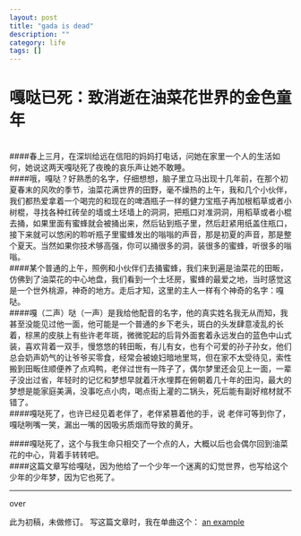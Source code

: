 ```yaml
---
layout: post
title: "gada is dead"
description: ""
category: life
tags: []
---
```



# 嘎哒已死：致消逝在油菜花世界的金色童年

<br>
####春上三月，在深圳给远在信阳的妈妈打电话，问她在家里一个人的生活如何，她说这两天嘎哒死了夜晚的哀乐声让她不敢睡。
<br>
####哦，嘎哒？好熟悉的名字，仔细想想，脑子里立马出现十几年前，在那个初夏春末的风吹的季节，油菜花满世界的田野，毫不燥热的上午，我和几个小伙伴，我们都热爱拿着一个喝完的和现在的啤酒瓶子一样的健力宝瓶子再加根稻草或者小树棍，寻找各种红砖垒的墙或土坯墙上的洞洞，把瓶口对准洞洞，用稻草或者小棍去捅，如果里面有蜜蜂就会被捅出来，然后钻到瓶子里，然后赶紧用纸盖住瓶口，接下来就可以悠闲的聆听瓶子里蜜蜂发出的嗡嗡的声音，那是初夏的声音，那是整个夏天。当然如果你技术够高强，你可以捅很多的洞，装很多的蜜蜂，听很多的嗡嗡。
<br>
####某个普通的上午，照例和小伙伴们去捅蜜蜂，我们来到遍是油菜花的田畈，仿佛到了油菜花的中心地盘，我们看到一个土坯房，蜜蜂的最爱之地，当时感觉这是一个世外桃源，神奇的地方。走后才知，这里的主人一样有个神奇的名字：嘎哒。
<br>
####嘎（二声）哒（一声）是我给他配音的名字，他的真实姓名我无从而知，我甚至没能见过他一面，他可能是一个普通的乡下老头，斑白的头发肆意凌乱的长着，棕黑的皮肤上有些许老年斑，微微驼起的后背外面套着永远发白的蓝色中山式装，喜欢背着一双手，慢悠悠的转田畈，有儿有女，也有个可爱的孙子孙女，他们总会奶声奶气的让爷爷买零食，经常会被媳妇暗地里骂，但在家不太受待见，索性搬到田畈住顺便养了点鸡鸭，老伴过世有一阵子了，偶尔梦里还会见上一面，一辈子没出过省，年轻时的记忆和梦想早就着汗水埋葬在俯朝着几十年的田沟，最大的梦想是能家庭美满，没事吃点小肉，喝点街上灌的二锅头，死后能有副好棺材就不错了。
<br>
####嘎哒死了，也许已经见着老伴了，老伴紧篡着他的手，说 老伴可等到你了，嘎哒咧嘴一笑，漏出一嘴的因吸劣质烟而导致的黄牙。

####嘎哒死了，这个与我生命只相交了一个点的人，大概以后也会偶尔回到油菜花的中心，背着手转转吧。
<br>
####这篇文章写给嘎哒，因为他给了一个少年一个迷离的幻觉世界，也写给这个少年的少年梦，因为它也死了。	
<br>
******
over

此为初稿，未做修订。
写这篇文章时，我在单曲这个：
[an example](http://www.xiami.com/play?ids=/song/playlist/id/2080579/object_name/default/object_id/0#open "讃歌～種山が原へ")
